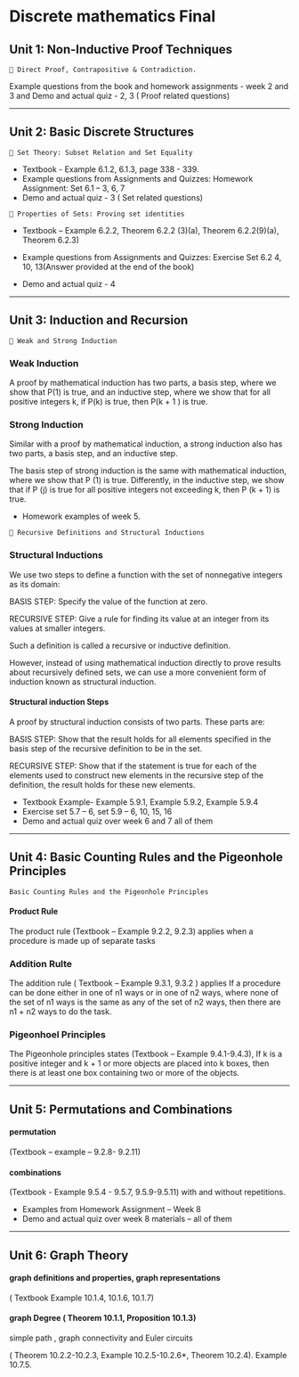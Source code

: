 # Discrete mathematics Final

## Unit 1: Non-Inductive Proof Techniques

```
 Direct Proof, Contrapositive & Contradiction.
```

Example questions from the book and homework assignments - week 2 and 3 and
Demo and actual quiz - 2, 3 ( Proof related questions)

***

## Unit 2: Basic Discrete Structures

```
 Set Theory: Subset Relation and Set Equality
```

- Textbook - Example 6.1.2, 6.1.3,
page 338 - 339. 
- Example questions from Assignments and Quizzes: Homework Assignment: Set 6.1 – 3, 6, 7 
- Demo and actual quiz - 3 ( Set related questions)

```
 Properties of Sets: Proving set identities
```

- Textbook – Example 6.2.2, Theorem 6.2.2 (3)(a), Theorem 6.2.2(9)(a), Theorem 6.2.3)

- Example questions from Assignments and Quizzes: Exercise Set 6.2 4, 10, 13(Answer provided at the end of the book)

- Demo and actual quiz - 4 

***

## Unit 3: Induction and Recursion 

```
 Weak and Strong Induction
```

### Weak Induction
A proof by mathematical induction has two
parts, a basis step, where we show that P(1) is true, and an inductive step, where we show that for all positive
integers k, if P(k) is true, then P(k + 1 ) is true.

### Strong Induction
Similar with a proof by mathematical induction, a
strong induction also has two parts, a basis step, and an inductive step. 

The basis step of strong induction is the same with mathematical induction, where we show that P (1) is true. Differently, in the inductive step, we show that if P
(j) is true for all positive integers not exceeding k, then P (k + 1) is true.

- Homework examples of week 5.


```
 Recursive Definitions and Structural Inductions
```
### Structural Inductions
We use two steps to define a function with
the set of nonnegative integers as its domain:

BASIS STEP: Specify the value of the function at zero.

RECURSIVE STEP: Give a rule for finding its value at an integer from its values at smaller integers. 

Such a definition is called a recursive or inductive definition.

However, instead of using mathematical induction directly to prove results about recursively defined sets, we can
use a more convenient form of induction known as structural induction. 

#### Structural induction Steps

A proof by structural induction consists of two parts. These parts are:

BASIS STEP: Show that the result holds for all elements specified in the basis step of the recursive definition to be
in the set.

RECURSIVE STEP: Show that if the statement is true for each of the elements used to construct new elements in
the recursive step of the definition, the result holds for these new elements.

- Textbook Example- Example 5.9.1,
Example 5.9.2, Example 5.9.4
- Exercise set 5.7 – 6, set 5.9 – 6, 10, 15, 16
- Demo and actual quiz over week 6 and 7  all of them

***

## Unit 4: Basic Counting Rules and the Pigeonhole Principles 

```
Basic Counting Rules and the Pigeonhole Principles
```
#### Product Rule 
The product rule (Textbook – Example 9.2.2, 9.2.3) applies when a
procedure is made up of separate tasks

### Addition Rulte
The addition rule ( Textbook – Example 9.3.1, 9.3.2 ) applies If a procedure
can be done either in one of n1 ways or in one of n2 ways, where none of the set of n1 ways is the same as any of
the set of n2 ways, then there are n1 + n2 ways to do the task. 

### Pigeonhoel Principles
The Pigeonhole principles states (Textbook –
Example 9.4.1-9.4.3), If k is a positive integer and k + 1 or more objects are placed into k boxes, then there is at
least one box containing two or more of the objects.

***

## Unit 5: Permutations and Combinations 

#### permutation 

(Textbook – example – 9.2.8- 9.2.11) 

#### combinations

(Textbook - Example 9.5.4 - 9.5.7, 9.5.9-9.5.11) with and without repetitions.



- Examples from Homework Assignment – Week 8
- Demo and actual quiz over week 8 materials – all of them 

***

## Unit 6: Graph Theory

#### graph definitions and properties, graph representations 

( Textbook Example 10.1.4, 10.1.6,
10.1.7)

#### graph Degree ( Theorem 10.1.1, Proposition 10.1.3)

simple path , graph connectivity and Euler circuits

( Theorem 10.2.2-10.2.3, Example 10.2.5-10.2.6*, Theorem 10.2.4). Example 10.7.5.